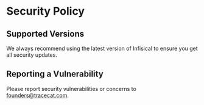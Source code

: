 # Security Policy

## Supported Versions

We always recommend using the latest version of Infisical to ensure you get all security updates.

## Reporting a Vulnerability

Please report security vulnerabilities or concerns to founders@tracecat.com.
